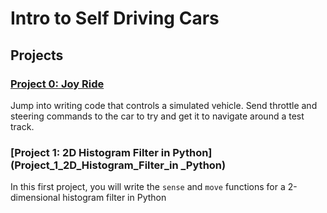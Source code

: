 # Intro to Self Driving Cars

## Projects 

### [Project 0: Joy Ride](Project_0_Joy_Ride)

Jump into writing code that controls a simulated vehicle. Send throttle and steering commands to the
car to try and get it to navigate around a test track.


### [Project 1: 2D Histogram Filter in Python](Project_1_2D_Histogram_Filter_in _Python)
In this first project, you will write the `sense` and `move` functions for a 2-dimensional histogram filter in
Python
